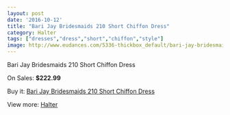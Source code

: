 ```yaml
---
layout: post
date: '2016-10-12'
title: "Bari Jay Bridesmaids 210 Short Chiffon Dress"
category: Halter
tags: ["dresses","dress","short","chiffon","style"]
image: http://www.eudances.com/5336-thickbox_default/bari-jay-bridesmaids-210-short-chiffon-dress.jpg
---
```

Bari Jay Bridesmaids 210 Short Chiffon Dress

On Sales: **$222.99**
<a href="https://www.eudances.com/en/halter/1811-bari-jay-bridesmaids-210-short-chiffon-dress.html"><amp-img layout="responsive" width="600" height="600" src="//www.eudances.com/5336-thickbox_default/bari-jay-bridesmaids-210-short-chiffon-dress.jpg" alt="Bari Jay Bridesmaids 210 Short Chiffon Dress 0" /></a>
<a href="https://www.eudances.com/en/halter/1811-bari-jay-bridesmaids-210-short-chiffon-dress.html"><amp-img layout="responsive" width="600" height="600" src="//www.eudances.com/5337-thickbox_default/bari-jay-bridesmaids-210-short-chiffon-dress.jpg" alt="Bari Jay Bridesmaids 210 Short Chiffon Dress 1" /></a>

Buy it: [Bari Jay Bridesmaids 210 Short Chiffon Dress](https://www.eudances.com/en/halter/1811-bari-jay-bridesmaids-210-short-chiffon-dress.html "Bari Jay Bridesmaids 210 Short Chiffon Dress")

View more: [Halter](https://www.eudances.com/en/19-halter "Halter")